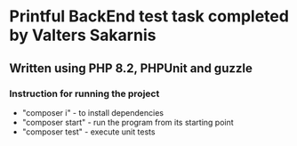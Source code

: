 # Printful BackEnd test task completed by Valters Sakarnis

## Written using PHP 8.2, PHPUnit and guzzle

### Instruction for running the project

+ "composer i" - to install dependencies
+ "composer start" - run the program from its starting point
+ "composer test" - execute unit tests
